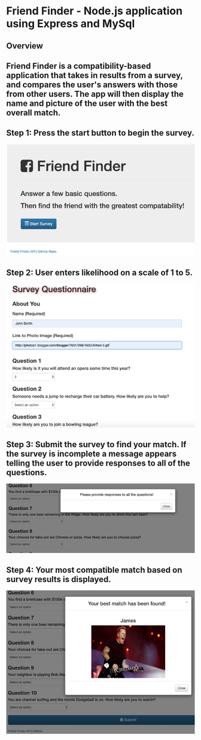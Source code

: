 # Friend Finder - Node.js application using Express and MySql

## Overview

## Friend Finder is a compatibility-based application that takes in results from a survey, and compares the user's answers with those from other users. The app will then display the name and picture of the user with the best overall match.

## Step 1: Press the start button to begin the survey.

<img src="https://github.com/gtresquire/FriendFinder/blob/master/app/public/assets/images/finder1.png" alt="Image one" style="max-width:100%;">

## Step 2:  User enters likelihood on a scale of 1 to 5.

<img src="https://github.com/gtresquire/FriendFinder/blob/master/app/public/assets/images/finder2.png" alt="Image one" style="max-width:100%;">

## Step 3:  Submit the survey to find your match.  If the survey is incomplete a message appears telling the user to provide responses to all of the questions. 

<img src="https://github.com/gtresquire/FriendFinder/blob/master/app/public/assets/images/finder3a.png" alt="Image one" style="max-width:100%;">

## Step 4:  Your most compatible match based on survey results is displayed.

<img src="https://github.com/gtresquire/FriendFinder/blob/master/app/public/assets/images/finder3.png" alt="Image one" style="max-width:100%;">



